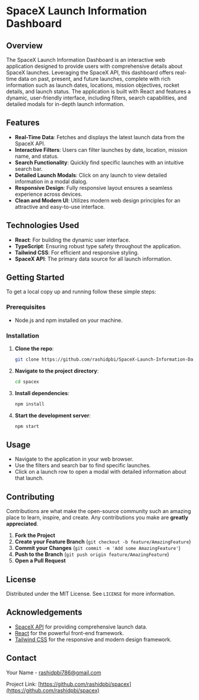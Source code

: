 # SpaceX Launch Information Dashboard

## Overview

The SpaceX Launch Information Dashboard is an interactive web application designed to provide users with comprehensive details about SpaceX launches. Leveraging the SpaceX API, this dashboard offers real-time data on past, present, and future launches, complete with rich information such as launch dates, locations, mission objectives, rocket details, and launch status. The application is built with React and features a dynamic, user-friendly interface, including filters, search capabilities, and detailed modals for in-depth launch information.

## Features

- **Real-Time Data**: Fetches and displays the latest launch data from the SpaceX API.
- **Interactive Filters**: Users can filter launches by date, location, mission name, and status.
- **Search Functionality**: Quickly find specific launches with an intuitive search bar.
- **Detailed Launch Modals**: Click on any launch to view detailed information in a modal dialog.
- **Responsive Design**: Fully responsive layout ensures a seamless experience across devices.
- **Clean and Modern UI**: Utilizes modern web design principles for an attractive and easy-to-use interface.

## Technologies Used

- **React**: For building the dynamic user interface.
- **TypeScript**: Ensuring robust type safety throughout the application.
- **Tailwind CSS**: For efficient and responsive styling.
- **SpaceX API**: The primary data source for all launch information.

## Getting Started

To get a local copy up and running follow these simple steps:

### Prerequisites

- Node.js and npm installed on your machine.

### Installation

1. **Clone the repo**:
    ```sh
    git clone https://github.com/rashidpbi/SpaceX-Launch-Information-Dashboard.git
    ```
2. **Navigate to the project directory**:
    ```sh
    cd spacex
    ```
3. **Install dependencies**:
    ```sh
    npm install
    ```
4. **Start the development server**:
    ```sh
    npm start
    ```

## Usage

- Navigate to the application in your web browser.
- Use the filters and search bar to find specific launches.
- Click on a launch row to open a modal with detailed information about that launch.


## Contributing

Contributions are what make the open-source community such an amazing place to learn, inspire, and create. Any contributions you make are **greatly appreciated**.

1. **Fork the Project**
2. **Create your Feature Branch** (`git checkout -b feature/AmazingFeature`)
3. **Commit your Changes** (`git commit -m 'Add some AmazingFeature'`)
4. **Push to the Branch** (`git push origin feature/AmazingFeature`)
5. **Open a Pull Request**

## License

Distributed under the MIT License. See `LICENSE` for more information.

## Acknowledgements

- [SpaceX API](https://api.spacexdata.com/v3) for providing comprehensive launch data.
- [React](https://reactjs.org/) for the powerful front-end framework.
- [Tailwind CSS](https://tailwindcss.com/) for the responsive and modern design framework.

## Contact

Your Name - [rashidpbi786@gmail.com](mailto:rashidpbi786@gmail.com)

Project Link: [https://github.com/rashidpbi/spacex](https://github.com/rashidpbi/spacex)


